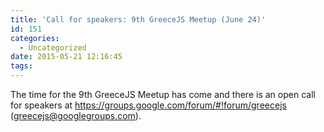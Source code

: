 ```yaml
---
title: 'Call for speakers: 9th GreeceJS Meetup (June 24)'
id: 151
categories:
  - Uncategorized
date: 2015-05-21 12:16:45
tags:
---
```


The time for the 9th GreeceJS Meetup has come and there is an open call for speakers at https://groups.google.com/forum/#!forum/greecejs (greecejs@googlegroups.com).